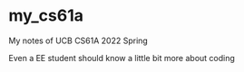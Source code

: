 # my_cs61a
My notes of UCB CS61A 2022 Spring

Even a EE student should know a little bit more about coding
